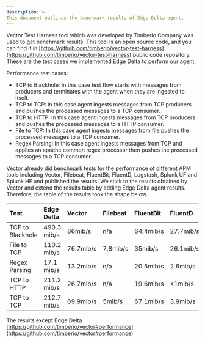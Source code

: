 ```yaml
---
description: >-
This document outlines the benchmark results of Edge Delta agent.
---
```



Vector Test Harness tool which was developed by Timberio Company was used to get benchmark results. 
This tool is an open source code, and  you can find it in [https://github.com/timberio/vector-test-harness](https://github.com/timberio/vector-test-harness) public code repository. 
These are the test cases we implemented Edge Delta to perform our agent.

Performance test cases:
- TCP to Blackhole: In this case test flow starts with messages from producers and terminates with the agent when they are ingested to itself.
- TCP to TCP: In this case agent ingests messages from TCP producers and pushes the processed messages to a TCP consumer.
- TCP to HTTP: In this case agent ingests messages from TCP producers and pushes the processed messages to a HTTP consumer.
- File to TCP: In this case agent ingests messages from file pushes the processed messages to a TCP consumer.
- Regex Parsing: In this case agent ingests messages from TCP and applies an apache common regex processor then pushes the processed messages to a TCP consumer.


Vector already did benchmark tests for the performance of different APM tools including Vector, Filebeat, FluentBit, FluentD, Logstash, Splunk UF and Splunk HF and published the results. 
We stick to the results obtained by Vector and extend the results table by adding Edge Delta agent results. Therefore, the table of the results took the shape below.

| Test | Edge Delta | Vector | Filebeat | FluentBit | FluentD | Logstash | SplunkUF | SplunkHF |
| :--- | :--- | :--- | :--- | :--- | :--- | :--- | :--- | :--- |
| TCP to Blackhole | 490.3 mib/s | 86mib/s | n/a | 64.4mib/s | 27.7mib/s | 40.6mib/s | n/a | n/a |
| File to TCP | 110.2 mib/s | 76.7mib/s | 7.8mib/s | 35mib/s | 26.1mib/s | 3.1mib/s | 40.1mib/s | 39mib/s |
| Regex Parsing | 17.1 mib/s | 13.2mib/s | n/a | 20.5mib/s | 2.6mib/s | 4.6mib/s | n/a | 7.8mib/s |
| TCP to HTTP | 211.2 mib/s | 26.7mib/s | n/a | 19.6mib/s | <1mib/s | 2.7mib/s | n/a | n/a |
| TCP to TCP | 212.7 mib/s | 69.9mib/s | 5mib/s | 67.1mib/s | 3.9mib/s | 10mib/s | 70.4mib/s | 7.6mib/s |
The results except Edge Delta [https://github.com/timberio/vector#performance](https://github.com/timberio/vector#performance)

